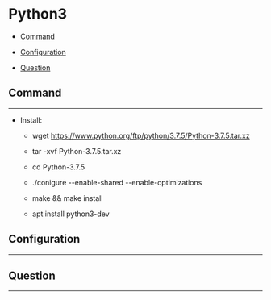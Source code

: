 # Python3

  + [Command](#command)

  + [Configuration](#configuration)

  + [Question](#question)

## Command

***

  + Install:

      - wget https://www.python.org/ftp/python/3.7.5/Python-3.7.5.tar.xz

      - tar -xvf Python-3.7.5.tar.xz

      - cd Python-3.7.5

      - ./conigure --enable-shared --enable-optimizations 

      - make && make install

      - apt install python3-dev

## Configuration

***

## Question

***
